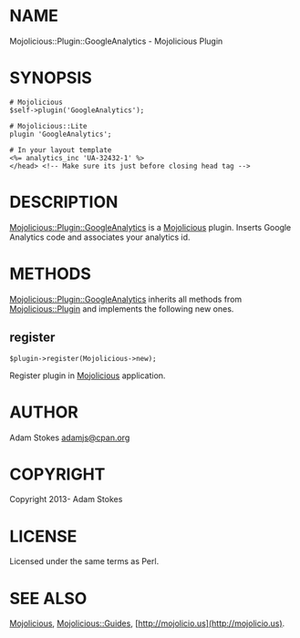 # NAME

Mojolicious::Plugin::GoogleAnalytics - Mojolicious Plugin

# SYNOPSIS

    # Mojolicious
    $self->plugin('GoogleAnalytics');

    # Mojolicious::Lite
    plugin 'GoogleAnalytics';

    # In your layout template
    <%= analytics_inc 'UA-32432-1' %>
    </head> <!-- Make sure its just before closing head tag -->



# DESCRIPTION

[Mojolicious::Plugin::GoogleAnalytics](http://search.cpan.org/perldoc?Mojolicious::Plugin::GoogleAnalytics) is a [Mojolicious](http://search.cpan.org/perldoc?Mojolicious) plugin. Inserts Google Analytics code and associates your analytics id.

# METHODS

[Mojolicious::Plugin::GoogleAnalytics](http://search.cpan.org/perldoc?Mojolicious::Plugin::GoogleAnalytics) inherits all methods from
[Mojolicious::Plugin](http://search.cpan.org/perldoc?Mojolicious::Plugin) and implements the following new ones.

## register

    $plugin->register(Mojolicious->new);

Register plugin in [Mojolicious](http://search.cpan.org/perldoc?Mojolicious) application.

# AUTHOR

Adam Stokes <adamjs@cpan.org>

# COPYRIGHT

Copyright 2013- Adam Stokes

# LICENSE

Licensed under the same terms as Perl.

# SEE ALSO

[Mojolicious](http://search.cpan.org/perldoc?Mojolicious), [Mojolicious::Guides](http://search.cpan.org/perldoc?Mojolicious::Guides), [http://mojolicio.us](http://mojolicio.us).
